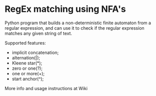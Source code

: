 # RegEx matching using NFA's

Python program that builds a non-deterministic finite automaton from a regular expression, and can use it to check if the regular expression matches any given string of text.

Supported features:
<ul>
  <li>implicit concatenation;</li>
  <li>alternation(|);</li>
  <li>Kleene star(*);</li>
  <li>zero or one(?);</li>
  <li>one or more(+);</li>
  <li>start anchor(^);</li>
</ul>
 
More info and usage instructions at Wiki
